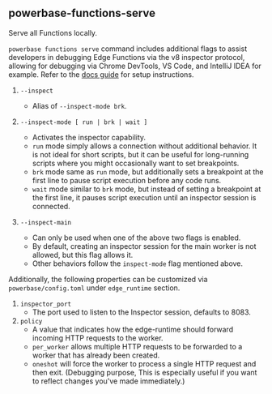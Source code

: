 ## powerbase-functions-serve

Serve all Functions locally.

`powerbase functions serve` command includes additional flags to assist developers in debugging Edge Functions via the v8 inspector protocol, allowing for debugging via Chrome DevTools, VS Code, and IntelliJ IDEA for example. Refer to the [docs guide](/docs/guides/functions/debugging-tools) for setup instructions.

1. `--inspect`
   * Alias of `--inspect-mode brk`.

2. `--inspect-mode [ run | brk | wait ]`
   * Activates the inspector capability.
   * `run` mode simply allows a connection without additional behavior. It is not ideal for short scripts, but it can be useful for long-running scripts where you might occasionally want to set breakpoints.
   * `brk` mode same as `run` mode, but additionally sets a breakpoint at the first line to pause script execution before any code runs.
   * `wait` mode similar to `brk` mode, but instead of setting a breakpoint at the first line, it pauses script execution until an inspector session is connected.

3. `--inspect-main`
   * Can only be used when one of the above two flags is enabled.
   * By default, creating an inspector session for the main worker is not allowed, but this flag allows it.
   * Other behaviors follow the `inspect-mode` flag mentioned above.

Additionally, the following properties can be customized via `powerbase/config.toml` under `edge_runtime` section.

1. `inspector_port`
   * The port used to listen to the Inspector session, defaults to 8083.
2. `policy`
   * A value that indicates how the edge-runtime should forward incoming HTTP requests to the worker.
   * `per_worker` allows multiple HTTP requests to be forwarded to a worker that has already been created.
   * `oneshot` will force the worker to process a single HTTP request and then exit. (Debugging purpose, This is especially useful if you want to reflect changes you've made immediately.)
